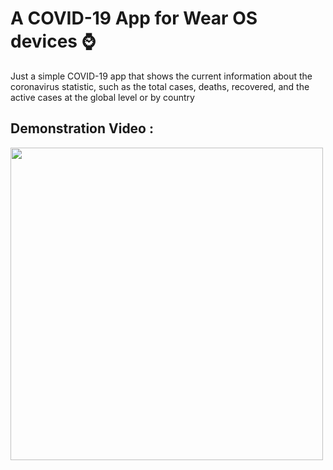 # A COVID-19 App for Wear OS devices ⌚

Just a simple COVID-19 app that shows the current information about the coronavirus statistic, such as the total cases, deaths, recovered, and the active cases at the global level or by country


## Demonstration Video :

<img src="https://imgur.com/gBKqx9K.gif" height="500em" /> 

